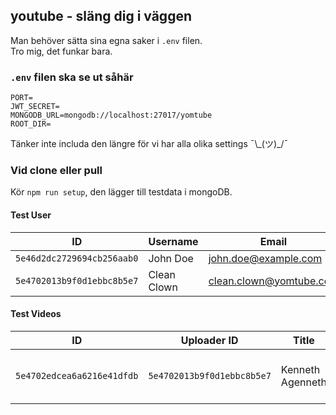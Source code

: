 ## youtube - släng dig i väggen

Man behöver sätta sina egna saker i `.env` filen.  
Tro mig, det funkar bara.

### `.env` filen ska se ut såhär

```
PORT=
JWT_SECRET=
MONGODB_URL=mongodb://localhost:27017/yomtube
ROOT_DIR=
```

Tänker inte includa den längre för vi har alla olika settings ¯\\\_(ツ)\_/¯

### Vid clone eller pull

Kör `npm run setup`, den lägger till testdata i mongoDB.

#### Test User

| ID                         | Username    | Email                   | Password                  | Token                                                                                                                                                   |
| -------------------------- | ----------- | ----------------------- | ------------------------- | ------------------------------------------------------------------------------------------------------------------------------------------------------- |
| `5e46d2dc2729694cb256aab0` | John Doe    | john.doe@example.com    | Password123               | `eyJhbGciOiJIUzI1NiIsInR5cCI6IkpXVCJ9.eyJfaWQiOiI1ZTQ2ZDJkYzI3Mjk2OTRjYjI1NmFhYjAiLCJpYXQiOjE1ODE2OTk4MDR9.9hh39UiKFjUKF9f_ngcLwmTSyyBf12qVCJr3Ch8XbEk` |
| `5e4702013b9f0d1ebbc8b5e7` | Clean Clown | clean.clown@yomtube.com | CleanCodeIsUnderrated2009 | `eyJhbGciOiJIUzI1NiIsInR5cCI6IkpXVCJ9.eyJfaWQiOiI1ZTQ3MDIwMTNiOWYwZDFlYmJjOGI1ZTciLCJpYXQiOjE1ODE3MTE4NzN9.LKma-41HWCJpkOg6wxzJGWY0vcUqD485Q84QKZyUmqU` |

#### Test Videos

| ID                         | Uploader ID                | Title            | Desc                  |
| -------------------------- | -------------------------- | ---------------- | --------------------- |
| `5e4702edcea6a6216e41dfdb` | `5e4702013b9f0d1ebbc8b5e7` | Kenneth Agenneth | Kent Agent test video |
